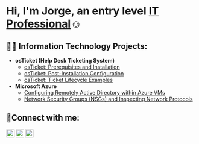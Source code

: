 <h1>Hi, I'm Jorge, an entry level <a href="https://www.linkedin.com/in/jorge-rios-11426614/">IT Professional</a>☺</h1>

<h2>👨‍💻 Information Technology Projects:</h2>

- <b>osTicket (Help Desk Ticketing System)</b>
  - [osTicket: Prerequisites and Installation](https://github.com/jriosphoto/osticket-prereqs)
  - [osTicket: Post-Installation Configuration](https://github.com/jriosphoto/post-install-config)
  - [osTicket: Ticket Lifecycle Examples](https://github.com/jriosphoto/ticket-lifecycle/blob/main/README.md)
- <b>Microsoft Azure</b>
  - [Configuring Remotely Active Directory within Azure VMs](https://github.com/jriosphoto/configure-ad/blob/main/README.md)
  - [Network Security Groups (NSGs) and Inspecting Network Protocols](https://github.com/joshmadakorcc/azure-network-protocols)

<h2>🤳Connect with me:</h2>

[<img align="left" alt="Jorge | Twitter" width="22px" src="https://cdn.jsdelivr.net/npm/simple-icons@v3/icons/twitter.svg" />][twitter]
[<img align="left" alt="Jorge | LinkedIn" width="22px" src="https://cdn.jsdelivr.net/npm/simple-icons@v3/icons/linkedin.svg" />][linkedin]
[<img align="left" alt="Jorge | Instagram" width="22px" src="https://cdn.jsdelivr.net/npm/simple-icons@v3/icons/instagram.svg" />][instagram]

[twitter]: https://twitter.com/horheyivanrios
[instagram]: https://www.instagram.com/jriosphoto
[linkedin]: https://www.linkedin.com/in/jorge-rios-11426614/
